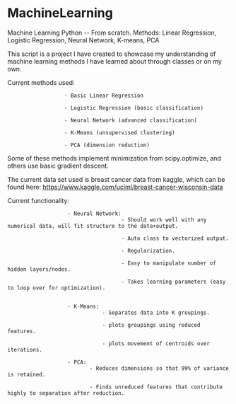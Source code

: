 # MachineLearning
Machine Learning Python -- From scratch. Methods: Linear Regression, Logistic Regression, Neural Network, K-means, PCA

This script is a project I have created to showcase my understanding of machine learning methods I have learned about
through classes or on my own.

Current methods used:

                      - Basic Linear Regression
                      
                      - Logistic Regression (basic classification)
                      
                      - Neural Network (advanced classification)
                      
                      - K-Means (unsupervised clustering)
                      
                      - PCA (dimension reduction)
                      
Some of these methods implement minimization from scipy.optimize, and others use basic gradient descent.
                   
The current data set used is breast cancer data from kaggle, which can be found here: https://www.kaggle.com/uciml/breast-cancer-wisconsin-data

Current functionality:

                       - Neural Network:
                                        - Should work well with any numerical data, will fit structure to the data+output.
                                        
                                        - Auto class to vectorized output.
                                        
                                        - Regularization.
                                        
                                        - Easy to manipulate number of hidden layers/nodes.
                                        
                                        - Takes learning parameters (easy to loop over for optimization).
                                  
                                        
                       - K-Means:
                                  - Separates data into K groupings.
                                  
                                  - plots groupings using reduced features.
                                  
                                  - plots movement of centroids over iterations.
                                  
                       - PCA:
                              - Reduces dimensions so that 99% of variance is retained.
                              
                              - Finds unreduced features that contribute highly to separation after reduction.
                              
